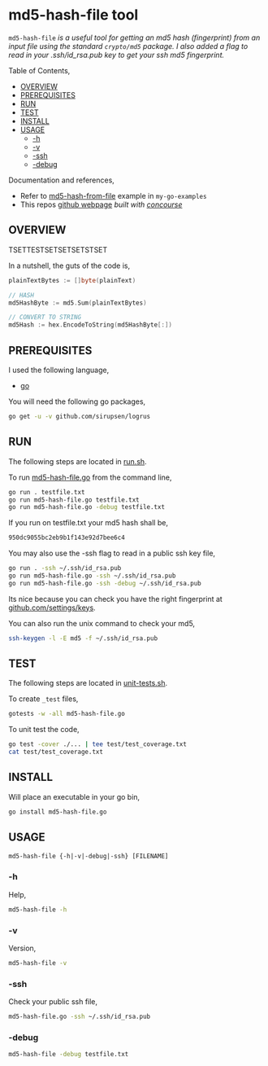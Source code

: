 # md5-hash-file tool

`md5-hash-file` _is a useful tool for
getting an md5 hash (fingerprint) from an input file using the standard
`crypto/md5` package.
I also added a flag to read in your .ssh/id_rsa.pub key to get your ssh md5 fingerprint._

Table of Contents,

* [OVERVIEW](https://github.com/JeffDeCola/my-go-tools/tree/master/cryptography-tools/md5-hash-file#overview)
* [PREREQUISITES](https://github.com/JeffDeCola/my-go-tools/tree/master/cryptography-tools/md5-hash-file#prerequisites)
* [RUN](https://github.com/JeffDeCola/my-go-tools/tree/master/cryptography-tools/md5-hash-file#run)
* [TEST](https://github.com/JeffDeCola/my-go-tools/tree/master/cryptography-tools/md5-hash-file#test)
* [INSTALL](https://github.com/JeffDeCola/my-go-tools/tree/master/cryptography-tools/md5-hash-file#install)
* [USAGE](https://github.com/JeffDeCola/my-go-tools/tree/master/cryptography-tools/md5-hash-file#usage)
  * [-h](https://github.com/JeffDeCola/my-go-tools/tree/master/cryptography-tools/md5-hash-file#-h)
  * [-v](https://github.com/JeffDeCola/my-go-tools/tree/master/cryptography-tools/md5-hash-file#-v)
  * [-ssh](https://github.com/JeffDeCola/my-go-tools/tree/master/cryptography-tools/md5-hash-file#-ssh)
  * [-debug](https://github.com/JeffDeCola/my-go-tools/tree/master/cryptography-tools/md5-hash-file#-debug)

Documentation and references,

* Refer to
  [md5-hash-from-file](https://github.com/JeffDeCola/my-go-examples/tree/master/cryptography/hashing/md5-hash-from-file)
  example in `my-go-examples`
* This repos
  [github webpage](https://jeffdecola.github.io/my-go-tools/)
  _built with
  [concourse](https://github.com/JeffDeCola/my-go-tools/blob/master/ci-README.md)_

## OVERVIEW

TSETTESTSETSETSETSTSET

In a nutshell, the guts of the code is,

```go
plainTextBytes := []byte(plainText)

// HASH
md5HashByte := md5.Sum(plainTextBytes)

// CONVERT TO STRING
md5Hash := hex.EncodeToString(md5HashByte[:])
```

## PREREQUISITES

I used the following language,

* [go](https://github.com/JeffDeCola/my-cheat-sheets/tree/master/software/development/languages/go-cheat-sheet)

You will need the following go packages,

```bash
go get -u -v github.com/sirupsen/logrus
```

## RUN

The following steps are located in
[run.sh](https://github.com/JeffDeCola/my-go-tools/blob/master/cryptography-tools/md5-hash-file/run.sh).

To run
[md5-hash-file.go](https://github.com/JeffDeCola/my-go-tools/blob/master/cryptography-tools/md5-hash-file/md5-hash-file.go)
from the command line,

```bash
go run . testfile.txt
go run md5-hash-file.go testfile.txt
go run md5-hash-file.go -debug testfile.txt
```

If you run on testfile.txt your md5 hash shall be,

```txt
950dc9055bc2eb9b1f143e92d7bee6c4
```

You may also use the -ssh flag to read in a public ssh key file,

```bash
go run . -ssh ~/.ssh/id_rsa.pub
go run md5-hash-file.go -ssh ~/.ssh/id_rsa.pub
go run md5-hash-file.go -ssh -debug ~/.ssh/id_rsa.pub
```

Its nice because you can check you have the right fingerprint at
[github.com/settings/keys](https://github.com/settings/keys).

You can also run the unix command to check your md5,

```bash
ssh-keygen -l -E md5 -f ~/.ssh/id_rsa.pub
```

## TEST

The following steps are located in
[unit-tests.sh](https://github.com/JeffDeCola/my-go-tools/blob/master/cryptography-tools/md5-hash-file/test/unit-tests.sh).

To create `_test` files,

```bash
gotests -w -all md5-hash-file.go
```

To unit test the code,

```bash
go test -cover ./... | tee test/test_coverage.txt
cat test/test_coverage.txt
```

## INSTALL

Will place an executable in your go bin,

```bash
go install md5-hash-file.go
```

## USAGE

```txt
md5-hash-file {-h|-v|-debug|-ssh} [FILENAME]
```

### -h

Help,

```bash
md5-hash-file -h
```

### -v

Version,

```bash
md5-hash-file -v
```

### -ssh

Check your public ssh file,

```bash
md5-hash-file.go -ssh ~/.ssh/id_rsa.pub
```

### -debug

```bash
md5-hash-file -debug testfile.txt
```
